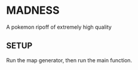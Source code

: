 # MADNESS
A pokemon ripoff of extremely high quality

## SETUP
Run the map generator, then run the main function.

